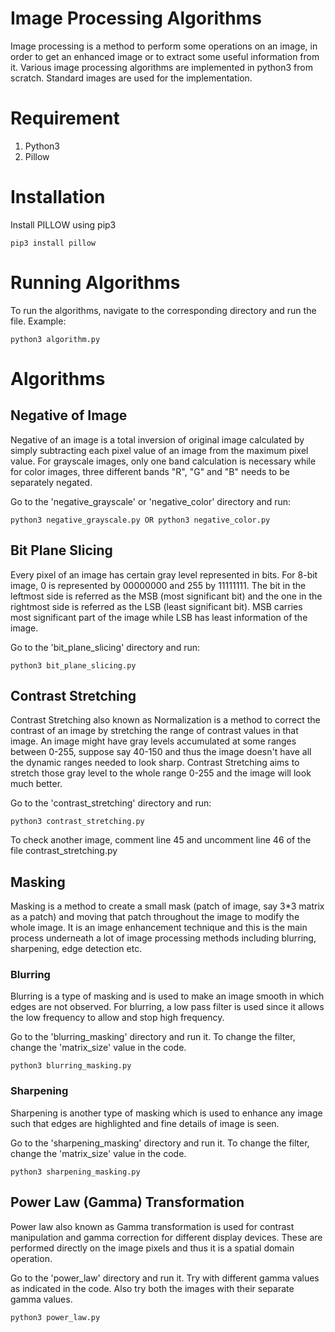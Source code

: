 # Image Processing Algorithms

Image processing is a method to perform some operations on an image, in order to get an enhanced image or to extract some useful information from it. Various image processing algorithms are implemented in python3 from scratch. Standard images are used for the implementation.

# Requirement

1. Python3
2. Pillow

# Installation

Install PILLOW using pip3
``` 
pip3 install pillow
```

# Running Algorithms

To run the algorithms, navigate to the corresponding directory and run the file. Example:

```
python3 algorithm.py
```

# Algorithms

## Negative of Image

Negative of an image is a total inversion of original image calculated by simply subtracting each pixel value of an image from the maximum pixel value. For grayscale images, only one band calculation is necessary while for color images, three different bands "R", "G" and "B" needs to be separately negated.

Go to the 'negative_grayscale' or 'negative_color' directory and run:
```
python3 negative_grayscale.py OR python3 negative_color.py
```

## Bit Plane Slicing

Every pixel of an image has certain gray level represented in bits. For 8-bit image, 0 is represented by 00000000 and 255 by 11111111. The bit in the leftmost side is referred as the MSB (most significant bit) and the one in the rightmost side is referred as the LSB (least significant bit). MSB carries most significant part of the image while LSB has least information of the image.

Go to the 'bit_plane_slicing' directory and run:
```
python3 bit_plane_slicing.py
```

## Contrast Stretching 

Contrast Stretching also known as Normalization is a method to correct the contrast of an image by stretching the range of contrast values in that image. An image might have gray levels accumulated at some ranges between 0-255, suppose say 40-150 and thus the image doesn't have all the dynamic ranges needed to look sharp. Contrast Stretching aims to stretch those gray level to the whole range 0-255 and the image will look much better.

Go to the 'contrast_stretching' directory and run:
```
python3 contrast_stretching.py
```
To check another image, comment line 45 and uncomment line 46 of the file contrast_stretching.py

## Masking

Masking is a method to create a small mask (patch of image, say 3*3 matrix as a patch) and moving that patch throughout the image to modify the whole image. It is an image enhancement technique and this is the main process underneath a lot of image processing methods including blurring, sharpening, edge detection etc.

### Blurring

Blurring is a type of masking and is used to make an image smooth in which edges are not observed. For blurring, a low pass filter is used since it allows the low frequency to allow and stop high frequency.

Go to the 'blurring_masking' directory and run it. To change the filter, change the 'matrix_size' value in the code.
```
python3 blurring_masking.py
```

### Sharpening

Sharpening is another type of masking which is used to enhance any image such that edges are highlighted and fine details of image is seen.

Go to the 'sharpening_masking' directory and run it. To change the filter, change the 'matrix_size' value in the code.
```
python3 sharpening_masking.py
```

## Power Law (Gamma) Transformation

Power law also known as Gamma transformation is used for contrast manipulation and gamma correction for different display devices. These are performed directly on the image pixels and thus it is a spatial domain operation.

Go to the 'power_law' directory and run it. Try with different gamma values as indicated in the code. Also try both the images with their separate gamma values.
```
python3 power_law.py
```